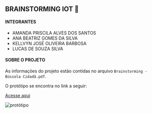 ## BRAINSTORMING IOT 🤖

#### INTEGRANTES
- AMANDA PRISCILA ALVES DOS SANTOS
- ANA BEATRIZ GOMES DA SILVA
- KELLVYN JOSÉ OLIVEIRA BARBOSA
- LUCAS DE SOUZA SILVA

#### SOBRE O PROJETO

As informações do projeto estão contidas no arquivo `Brainstorming - Bússola Cidadã.pdf`.

O protótipo se encontra no link a seguir:

[Acesse aqui](https://www.figma.com/design/jgBho10w33Cd9u2pC9ZxMF/Sem-t%C3%ADtulo?node-id=0-1&t=NNh507VtlZwGUDjM-1)

![protótipo](https://github.com/amand4priscil4/B-ssola-Cidad--Projeto-IOT/blob/main/Prot%C3%B3tipo%20do%20Dashboard.png)
